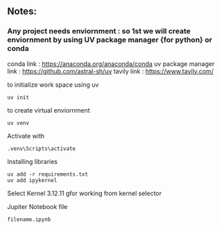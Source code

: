 ## Notes: 
### Any project needs enviornment : so 1st we will create enviornment by using UV package manager {for python} or conda
conda link :  https://anaconda.org/anaconda/conda
uv package manager link  : https://github.com/astral-sh/uv
tavily link : https://www.tavily.com/

to initialize work space using uv
```
uv init
```

to create virtual enviornment
```
uv venv
```

Activate with
```
.venv\Scripts\activate
```

Installing libraries
```
uv add -r requirements.txt
uv add ipykernel
```
Select Kernel  3.12.11 gfor working from kernel selector

Jupiter Notebook file
```
filename.ipynb
```

